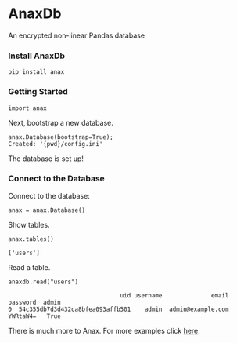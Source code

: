 # AnaxDb
An encrypted non-linear Pandas database

### Install AnaxDb

```
pip install anax
```

### Getting Started

```
import anax
```

Next, bootstrap a new database.

```
anax.Database(bootstrap=True);
Created: '{pwd}/config.ini'
```

The database is set up!

### Connect to the Database

Connect to the database:

```
anax = anax.Database()
```

Show tables.

```
anax.tables()

['users']
```

Read a table.

```
anaxdb.read("users")

                                uid username              email  password  admin
0  54c355db7d3d432ca8bfea093affb501    admin  admin@example.com  YWRtaW4=   True
```

There is much more to Anax. For more examples click <a href="https://github.com/abrahamrhoffman/AnaxDb/tree/master/examples">here</a>.

